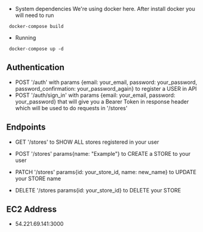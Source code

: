 * System dependencies
  We're using docker here. After install docker you will need to run 
 ```
  docker-compose build
```

* Running
```
 docker-compose up -d
```

## Authentication
 - POST '/auth' with params {email: your_email, password: your_password, password_confirmation: your_password_again} to register a USER in API
 - POST '/auth/sign_in' with params {email: your_email, password: your_password} that will give you a Bearer Token in response header which will be used to do requests in '/stores'

## Endpoints
 - GET '/stores' to SHOW ALL stores registered in your user

 - POST '/stores' params{name: "Example"} to CREATE a STORE to your user

 - PATCH '/stores' params{id: your_store_id, name: new_name} to UPDATE your STORE name

 - DELETE '/stores params{id: your_store_id} to DELETE your STORE

## EC2 Address
 - 54.221.69.141:3000 
